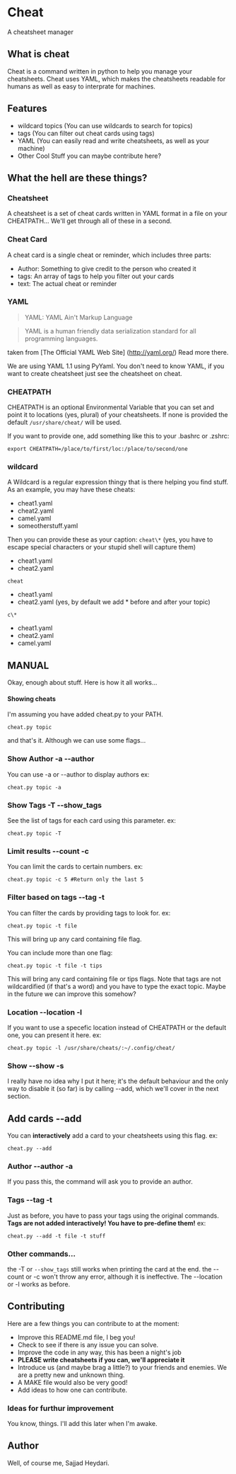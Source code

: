 # Cheat
A cheatsheet manager

## What is cheat
Cheat is a command written in python to help you manage your cheatsheets. Cheat uses YAML, which makes the cheatsheets readable for humans as well as easy to interprate for machines.

## Features
* wildcard topics (You can use wildcards to search for topics)
* tags (You can filter out cheat cards using tags)
* YAML (You can easily read and write cheatsheets, as well as your machine)
* Other Cool Stuff you can maybe contribute here?

## What the hell are these things?

### Cheatsheet
A cheatsheet is a set of cheat cards written in YAML format in a file on your CHEATPATH...  We'll get through all of these in a second.

### Cheat Card
A cheat card is a single cheat or reminder, which includes three parts:
* Author: Something to give credit to the person who created it
* tags: An array of tags to help you filter out your cards
* text: The actual cheat or reminder

### YAML
> YAML: YAML Ain't Markup Language

> YAML is a human friendly data serialization standard for all programming languages.

taken from [The Official YAML Web Site] (http://yaml.org/) Read more there.

We are using YAML 1.1 using PyYaml. You don't need to know YAML, if you want to create cheatsheet just see the cheatsheet on cheat.
### CHEATPATH
CHEATPATH is an optional Environmental Variable that you can set and point it to locations (yes, plural) of your cheatsheets. If none is provided the default `/usr/share/cheat/` will be used.

If you want to provide one, add something like this to your .bashrc or .zshrc:
```
export CHEATPATH=/place/to/first/loc:/place/to/second/one
```

### wildcard
A Wildcard is a regular expression thingy that is there helping you find stuff. As an example, you may have these cheats:
* cheat1.yaml
* cheat2.yaml
* camel.yaml
* someotherstuff.yaml

Then you can provide these as your caption:
`cheat\*` (yes, you have to escape special characters or your stupid shell will capture them)
* cheat1.yaml
* cheat2.yaml

`cheat`
* cheat1.yaml
* cheat2.yaml
(yes, by default we add * before and after your topic)

`c\*`
* cheat1.yaml
* cheat2.yaml
* camel.yaml


## MANUAL
Okay, enough about stuff. Here is how it all works...

#### Showing cheats
I'm assuming you have added cheat.py to your PATH.

```
cheat.py topic
```
and that's it. 
Although we can use some flags...

### Show Author -a --author
You can use -a or --author to display authors
ex:
```
cheat.py topic -a
```

### Show Tags -T --show_tags
See the list of tags for each card using this parameter.
ex:
```
cheat.py topic -T
```

### Limit results --count -c
You can limit the cards to certain numbers.
ex:
```
cheat.py topic -c 5 #Return only the last 5
```

### Filter based on tags --tag -t
You can filter the cards by providing tags to look for.
ex:
```
cheat.py topic -t file
```
This will bring up any card containing file flag.

You can include more than one flag:
```
cheat.py topic -t file -t tips
```
This will bring any card containing file or tips flags. Note that tags are not wildcardified (if that's a word) and you have to type the exact topic. Maybe in the future we can improve this somehow?

### Location --location -l
If you want to use a specefic location instead of CHEATPATH or the default one, you can present it here.
ex:
```
cheat.py topic -l /usr/share/cheats/:~/.config/cheat/
```

### Show --show -s
I really have no idea why I put it here; it's the default behaviour and the only way to disable it (so far) is by calling --add, which we'll cover in the next section.

## Add cards --add 
You can __interactively__ add a card to your cheatsheets using this flag.
ex:
```
cheat.py --add
```

### Author --author -a
If you pass this, the command will ask you to provide an author.

### Tags --tag -t
Just as before, you have to pass your tags using the original commands. **Tags are not added interactively! You have to pre-define them!**
ex:
```
cheat.py --add -t file -t stuff
```

### Other commands...
the -T or `--show_tags` still works when printing the card at the end.
the --count or -c won't throw any error, although it is ineffective.
The --location or -l works as before.


## Contributing
Here are a few things you can contribute to at the moment:
* Improve this README.md file, I beg you!
* Check to see if there is any issue you can solve.
* Improve the code in any way, this has been a night's job
* **PLEASE write cheatsheets if you can, we'll appreciate it**
* Introduce us (and maybe brag a little?) to your friends and enemies. We are a pretty new and unknown thing.
* A MAKE file would also be very good!
* Add ideas to how one can contribute.

### Ideas for furthur improvement
You know, things. I'll add this later when I'm awake.

## Author
Well, of course me, Sajjad Heydari.
